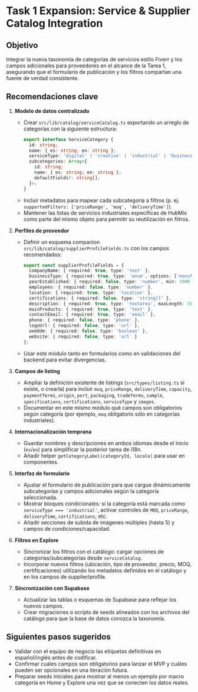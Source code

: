 # Task 1 Expansion: Service & Supplier Catalog Integration

## Objetivo
Integrar la nueva taxonomía de categorías de servicios estilo Fiverr y los campos adicionales para proveedores en el alcance de la Tarea 1, asegurando que el formulario de publicación y los filtros compartan una fuente de verdad consistente.

## Recomendaciones clave

1. **Modelo de datos centralizado**
   - Crear `src/lib/catalog/serviceCatalog.ts` exportando un arreglo de categorías con la siguiente estructura:
     ```ts
     export interface ServiceCategory {
       id: string;
       name: { es: string; en: string };
       serviceType: 'digital' | 'creative' | 'industrial' | 'business' | 'lifestyle' | 'writing' | 'technology';
       subcategories: Array<{
         id: string;
         name: { es: string; en: string };
         defaultFields?: string[];
       }>;
     }
     ```
   - Incluir metadatos para mapear cada subcategoría a filtros (p. ej. `supportedFilters: ['priceRange', 'moq', 'deliveryTime']`).
   - Mantener las listas de servicios industriales específicas de HubMix como parte del mismo objeto para permitir su reutilización en filtros.

2. **Perfiles de proveedor**
   - Definir un esquema companion `src/lib/catalog/supplierProfileFields.ts` con los campos recomendados:
     ```ts
     export const supplierProfileFields = {
       companyName: { required: true, type: 'text' },
       businessType: { required: true, type: 'enum', options: ['manufacturer', 'trading', 'service'] },
       yearEstablished: { required: false, type: 'number', min: 1900 },
       employees: { required: false, type: 'number' },
       location: { required: true, type: 'location' },
       certifications: { required: false, type: 'string[]' },
       description: { required: true, type: 'textarea', maxLength: 500 },
       mainProducts: { required: true, type: 'text' },
       contactEmail: { required: true, type: 'email' },
       phone: { required: false, type: 'phone' },
       logoUrl: { required: false, type: 'url' },
       oemOdm: { required: false, type: 'boolean' },
       website: { required: false, type: 'url' }
     };
     ```
   - Usar este módulo tanto en formularios como en validaciones del backend para evitar divergencias.

3. **Campos de listing**
   - Ampliar la definición existente de listings (`src/types/listing.ts` si existe, o crearla) para incluir `moq`, `priceRange`, `deliveryTime`, `capacity`, `paymentTerms`, `origin`, `port`, `packaging`, `tradeTerms`, `sample`, `specifications`, `certifications`, `serviceType` y `images`.
   - Documentar en este mismo módulo qué campos son obligatorios según categoría (por ejemplo, `moq` obligatorio sólo en categorías industriales).

4. **Internacionalización temprana**
   - Guardar nombres y descripciones en ambos idiomas desde el inicio (`es`/`en`) para simplificar la posterior tarea de i18n.
   - Añadir helper `getCategoryLabel(categoryId, locale)` para usar en componentes.

5. **Interfaz de formulario**
   - Ajustar el formulario de publicación para que cargue dinámicamente subcategorías y campos adicionales según la categoría seleccionada.
   - Mostrar bloques condicionales: si la categoría está marcada como `serviceType === 'industrial'`, activar controles de `MOQ`, `priceRange`, `deliveryTime`, `certifications`, etc.
   - Añadir secciones de subida de imágenes múltiples (hasta 5) y campos de condiciones/capacidad.

6. **Filtros en Explore**
   - Sincronizar los filtros con el catálogo: cargar opciones de categorías/subcategorías desde `serviceCatalog`.
   - Incorporar nuevos filtros (ubicación, tipo de proveedor, precio, MOQ, certificaciones) utilizando los metadatos definidos en el catálogo y en los campos de supplier/profile.

7. **Sincronización con Supabase**
   - Actualizar las tablas o esquemas de Supabase para reflejar los nuevos campos.
   - Crear migraciones o scripts de seeds alineados con los archivos del catálogo para que la base de datos conozca la taxonomía.

## Siguientes pasos sugeridos
- Validar con el equipo de negocio las etiquetas definitivas en español/inglés antes de codificar.
- Confirmar cuáles campos son obligatorios para lanzar el MVP y cuáles pueden ser opcionales en una iteración futura.
- Preparar seeds iniciales para mostrar al menos un ejemplo por macro categoría en Home y Explore una vez que se conecten los datos reales.


